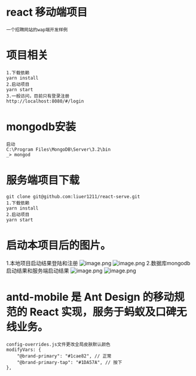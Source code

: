 # react 移动端项目
    一个招聘网站的wap端开发样例
# 项目相关
    1.下载依赖
    yarn install
    2.启动项目
    yarn start
    3.一般访问，目前只有登录注册
    http://localhost:8080/#/login
# mongodb安装
    启动
    C:\Program Files\MongoDB\Server\3.2\bin
    _> mongod
# 服务端项目下载 
    git clone git@github.com:liuer1211/react-serve.git
    1.下载依赖
    yarn install
    2.启动项目
    yarn start
# 启动本项目后的图片。
   1.本地项目启动结果登陆和注册
   ![image.png]( https://liuer1211.github.io/react-mobile/src/assets/static/6.png)
   ![image.png]( https://liuer1211.github.io/react-mobile/src/assets/static/7.png)
   2.数据库mongodb启动结果和服务端启动结果
   ![image.png]( https://liuer1211.github.io/react-mobile/src/assets/static/5.png)
   ![image.png]( https://liuer1211.github.io/react-mobile/src/assets/static/4.png)
   
# antd-mobile 是 Ant Design 的移动规范的 React 实现，服务于蚂蚁及口碑无线业务。
    config-overrides.js文件更改全局皮肤默认颜色
    modifyVars: {
        "@brand-primary": "#1cae82", // 正常
        "@brand-primary-tap": "#1DA57A", // 按下
    },